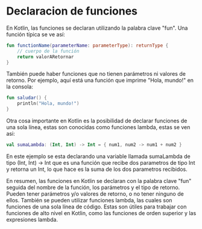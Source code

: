 # Declaracion de funciones

En Kotlin, las funciones se declaran utilizando la palabra clave "fun". Una función típica se ve así:

```kotlin
fun functionName(parameterName: parameterType): returnType {
    // cuerpo de la función
    return valorARetornar
}
```

También puede haber funciones que no tienen parámetros ni valores de retorno. Por ejemplo, aquí está una función que imprime "Hola, mundo!" en la consola:

```kotlin
fun saludar() {
    println("Hola, mundo!")
}
```
Otra cosa importante en Kotlin es la posibilidad de declarar funciones de una sola línea, estas son conocidas como funciones lambda, estas se ven asi:

```kotlin
val sumaLambda: (Int, Int) -> Int = { num1, num2 -> num1 + num2 }
```

En este ejemplo se esta declarando una variable llamada sumaLambda de tipo (Int, Int) -> Int que es una función que recibe dos parametros de tipo Int y retorna un Int, lo que hace es la suma de los dos parametros recibidos.

En resumen, las funciones en Kotlin se declaran con la palabra clave "fun" seguida del nombre de la función, los parámetros y el tipo de retorno. Pueden tener parámetros y/o valores de retorno, o no tener ninguno de ellos. También se pueden utilizar funciones lambda, las cuales son funciones de una sola línea de código. Estas son útiles para trabajar con funciones de alto nivel en Kotlin, como las funciones de orden superior y las expresiones lambda.
